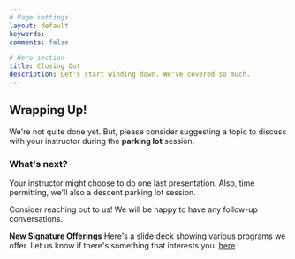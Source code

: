 ```yaml
---
# Page settings
layout: default
keywords:
comments: false

# Hero section
title: Closing Out
description: Let's start winding down. We've covered so much.
---
```


## Wrapping Up!

We're not quite done yet. But, please consider suggesting a topic to discuss with your instructor during the **parking lot** session.

### What's next?

Your instructor might choose to do one last presentation. 
Also, time permitting, we'll also a descent parking lot session.

Consider reaching out to us! We will be happy to have any follow-up conversations. 


<div class="callout callout--info">
    <p><strong>New Signature Offerings</strong> Here's a slide deck showing various programs we offer. Let us know if there's something that interests you. <a href="/slides/5_programs.pdf" download>here</a> </p>
</div>
